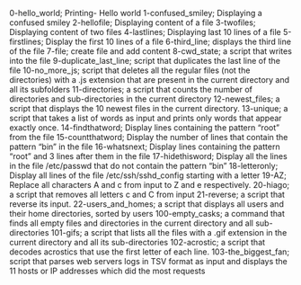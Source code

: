 0-hello_world; Printing- Hello world
1-confused_smiley; Displaying a confused smiley
2-hellofile; Displaying content of a file
3-twofiles; Displaying content of two files
4-lastlines; Displaying last 10 lines of a file
5-firstlines; Display the first 10 lines of a file
6-third_line; displays the third line of the file
7-file; create file and add content
8-cwd_state; a script that writes into the file 
9-duplicate_last_line;  script that duplicates the last line of the file
10-no_more_js;  script that deletes all the regular files (not the directories) with a .js extension that are present in the current directory and all its subfolders
11-directories; a script that counts the number of directories and sub-directories in the current directory
12-newest_files;  a script that displays the 10 newest files in the current directory.
13-unique;  a script that takes a list of words as input and prints only words that appear exactly once.
14-findthatword; Display lines containing the pattern “root” from the file
15-countthatword; Display the number of lines that contain the pattern “bin” in the file
16-whatsnext; Display lines containing the pattern “root” and 3 lines after them in the file
17-hidethisword; Display all the lines in the file /etc/passwd that do not contain the pattern “bin”
18-letteronly; Display all lines of the file /etc/ssh/sshd_config starting with a letter
19-AZ; Replace all characters A and c from input to Z and e respectively.
20-hiago; a script that removes all letters c and C from input
21-reverse; a script that reverse its input.
22-users_and_homes; a script that displays all users and their home directories, sorted by users
100-empty_casks; a command that finds all empty files and directories in the current directory and all sub-directories
101-gifs; a script that lists all the files with a .gif extension in the current directory and all its sub-directories
102-acrostic; a script that decodes acrostics that use the first letter of each line.
103-the_biggest_fan;  script that parses web servers logs in TSV format as input and displays the 11 hosts or IP addresses which did the most requests
